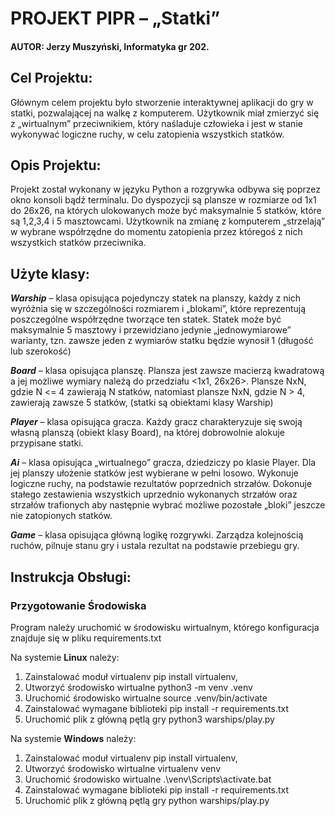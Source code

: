 # PROJEKT PIPR – „Statki”

#### AUTOR: Jerzy Muszyński, Informatyka gr 202.
## Cel Projektu:
Głównym celem projektu było stworzenie interaktywnej aplikacji do gry w statki, pozwalającej na walkę z komputerem. Użytkownik miał zmierzyć się z „wirtualnym” przeciwnikiem, który naśladuje człowieka i jest w stanie wykonywać logiczne ruchy, w celu zatopienia wszystkich statków.

## Opis Projektu:
Projekt został wykonany w języku Python a rozgrywka odbywa się poprzez okno konsoli bądź terminalu. Do dyspozycji są plansze w rozmiarze od 1x1 do 26x26, na których ulokowanych może być maksymalnie 5 statków, które są 1,2,3,4 i 5 masztowcami. Użytkownik na zmianę z komputerem „strzelają” w wybrane współrzędne do momentu zatopienia przez któregoś z nich wszystkich statków przeciwnika.

## Użyte klasy:
***Warship*** – klasa opisująca pojedynczy statek na planszy, każdy z nich wyróżnia się w szczególności rozmiarem i „blokami”, które reprezentują poszczególne współrzędne tworzące ten statek. Statek może być maksymalnie 5 masztowy i przewidziano jedynie „jednowymiarowe” warianty, tzn. zawsze jeden z wymiarów statku będzie wynosił 1 (długość lub szerokość)

***Board*** – klasa opisująca planszę. Plansza jest zawsze macierzą kwadratową a jej możliwe wymiary należą do przedziału <1x1, 26x26>. Plansze NxN, gdzie N <= 4 zawierają N statków, natomiast plansze NxN, gdzie N > 4, zawierają zawsze 5 statków, (statki są obiektami klasy Warship)

***Player*** – klasa opisująca gracza. Każdy gracz charakteryzuje się swoją własną planszą (obiekt klasy Board), na której dobrowolnie alokuje przypisane statki.

***Ai*** – klasa opisująca „wirtualnego” gracza, dziedziczy po klasie Player. Dla jej planszy ułożenie statków jest wybierane w pełni losowo. Wykonuje logiczne ruchy, na podstawie rezultatów poprzednich strzałów. Dokonuje stałego zestawienia wszystkich uprzednio wykonanych strzałów oraz strzałów trafionych aby następnie wybrać możliwe pozostałe „bloki” jeszcze nie zatopionych statków.

***Game*** – klasa opisująca główną logikę rozgrywki. Zarządza kolejnością ruchów, pilnuje stanu gry i ustala rezultat na podstawie przebiegu gry.

## Instrukcja Obsługi:

### Przygotowanie Środowiska
Program należy uruchomić w środowisku wirtualnym, którego konfiguracja znajduje się w pliku requirements.txt

Na systemie **Linux** należy:
1. Zainstalować moduł virtualenv pip install virtualenv,
2. Utworzyć środowisko wirtualne python3 -m venv .venv
3. Uruchomić środowisko wirtualne source .venv/bin/activate
4. Zainstalować wymagane biblioteki pip install -r requirements.txt
5. Uruchomić plik z główną pętlą gry python3 warships/play.py

Na systemie **Windows** należy:
1. Zainstalować moduł virtualenv pip install virtualenv,
2. Utworzyć środowisko wirtualne virtualenv venv
3. Uruchomić środowisko wirtualne .\venv\Scripts\activate.bat
4. Zainstalować wymagane biblioteki pip install -r requirements.txt
5. Uruchomić plik z główną pętlą gry python warships/play.py
